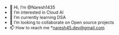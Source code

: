 - 👋 Hi, I’m @Naresh1435
- 👀 I’m interested in Cloud AI
- 🌱 I’m currently learning DSA
- 💞️ I’m looking to collaborate on Open source projects
- 📫 How to reach me *naresh45.dev@gmail.com

<!---
Naresh1435/Naresh1435 is a ✨ special ✨ repository because its `README.md` (this file) appears on your GitHub profile.
You can click the Preview link to take a look at your changes.
--->
